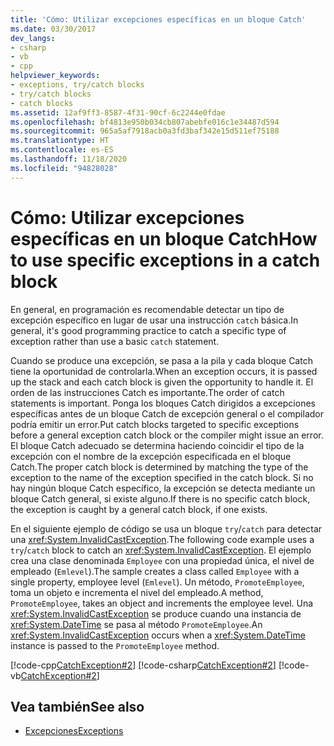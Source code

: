 ```yaml
---
title: 'Cómo: Utilizar excepciones específicas en un bloque Catch'
ms.date: 03/30/2017
dev_langs:
- csharp
- vb
- cpp
helpviewer_keywords:
- exceptions, try/catch blocks
- try/catch blocks
- catch blocks
ms.assetid: 12af9ff3-8587-4f31-90cf-6c2244e0fdae
ms.openlocfilehash: bf4813e950b034cb807abebfe016c1e34487d594
ms.sourcegitcommit: 965a5af7918acb0a3fd3baf342e15d511ef75188
ms.translationtype: HT
ms.contentlocale: es-ES
ms.lasthandoff: 11/18/2020
ms.locfileid: "94828028"
---
```

# <a name="how-to-use-specific-exceptions-in-a-catch-block"></a><span data-ttu-id="40c06-102">Cómo: Utilizar excepciones específicas en un bloque Catch</span><span class="sxs-lookup"><span data-stu-id="40c06-102">How to use specific exceptions in a catch block</span></span>

<span data-ttu-id="40c06-103">En general, en programación es recomendable detectar un tipo de excepción específico en lugar de usar una instrucción `catch` básica.</span><span class="sxs-lookup"><span data-stu-id="40c06-103">In general, it's good programming practice to catch a specific type of exception rather than use a basic `catch` statement.</span></span>

<span data-ttu-id="40c06-104">Cuando se produce una excepción, se pasa a la pila y cada bloque Catch tiene la oportunidad de controlarla.</span><span class="sxs-lookup"><span data-stu-id="40c06-104">When an exception occurs, it is passed up the stack and each catch block is given the opportunity to handle it.</span></span> <span data-ttu-id="40c06-105">El orden de las instrucciones Catch es importante.</span><span class="sxs-lookup"><span data-stu-id="40c06-105">The order of catch statements is important.</span></span> <span data-ttu-id="40c06-106">Ponga los bloques Catch dirigidos a excepciones específicas antes de un bloque Catch de excepción general o el compilador podría emitir un error.</span><span class="sxs-lookup"><span data-stu-id="40c06-106">Put catch blocks targeted to specific exceptions before a general exception catch block or the compiler might issue an error.</span></span> <span data-ttu-id="40c06-107">El bloque Catch adecuado se determina haciendo coincidir el tipo de la excepción con el nombre de la excepción especificada en el bloque Catch.</span><span class="sxs-lookup"><span data-stu-id="40c06-107">The proper catch block is determined by matching the type of the exception to the name of the exception specified in the catch block.</span></span> <span data-ttu-id="40c06-108">Si no hay ningún bloque Catch específico, la excepción se detecta mediante un bloque Catch general, si existe alguno.</span><span class="sxs-lookup"><span data-stu-id="40c06-108">If there is no specific catch block, the exception is caught by a general catch block, if one exists.</span></span>

<span data-ttu-id="40c06-109">En el siguiente ejemplo de código se usa un bloque `try`/`catch` para detectar una <xref:System.InvalidCastException>.</span><span class="sxs-lookup"><span data-stu-id="40c06-109">The following code example uses a `try`/`catch` block to catch an <xref:System.InvalidCastException>.</span></span> <span data-ttu-id="40c06-110">El ejemplo crea una clase denominada `Employee` con una propiedad única, el nivel de empleado (`Emlevel`).</span><span class="sxs-lookup"><span data-stu-id="40c06-110">The sample creates a class called `Employee` with a single property, employee level (`Emlevel`).</span></span> <span data-ttu-id="40c06-111">Un método, `PromoteEmployee`, toma un objeto e incrementa el nivel del empleado.</span><span class="sxs-lookup"><span data-stu-id="40c06-111">A method, `PromoteEmployee`, takes an object and increments the employee level.</span></span> <span data-ttu-id="40c06-112">Una <xref:System.InvalidCastException> se produce cuando una instancia de <xref:System.DateTime> se pasa al método `PromoteEmployee`.</span><span class="sxs-lookup"><span data-stu-id="40c06-112">An <xref:System.InvalidCastException> occurs when a <xref:System.DateTime> instance is passed to the `PromoteEmployee` method.</span></span>

[!code-cpp[CatchException#2](../../../samples/snippets/cpp/VS_Snippets_CLR/CatchException/CPP/catchexception1.cpp#2)]
[!code-csharp[CatchException#2](../../../samples/snippets/csharp/VS_Snippets_CLR/CatchException/CS/catchexception1.cs#2)]
[!code-vb[CatchException#2](../../../samples/snippets/visualbasic/VS_Snippets_CLR/CatchException/VB/catchexception1.vb#2)]

## <a name="see-also"></a><span data-ttu-id="40c06-113">Vea también</span><span class="sxs-lookup"><span data-stu-id="40c06-113">See also</span></span>

- [<span data-ttu-id="40c06-114">Excepciones</span><span class="sxs-lookup"><span data-stu-id="40c06-114">Exceptions</span></span>](index.md)
